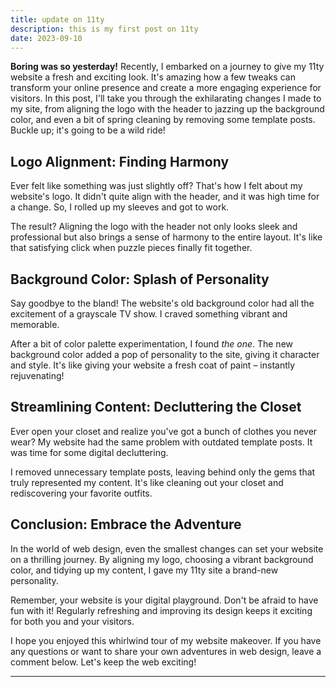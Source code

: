 ```yaml
---
title: update on 11ty
description: this is my first post on 11ty
date: 2023-09-10
---
```


**Boring was so yesterday!** Recently, I embarked on a journey to give my 11ty website a fresh and exciting look. It's amazing how a few tweaks can transform your online presence and create a more engaging experience for visitors. In this post, I'll take you through the exhilarating changes I made to my site, from aligning the logo with the header to jazzing up the background color, and even a bit of spring cleaning by removing some template posts. Buckle up; it's going to be a wild ride!

## Logo Alignment: Finding Harmony

Ever felt like something was just slightly off? That's how I felt about my website's logo. It didn't quite align with the header, and it was high time for a change. So, I rolled up my sleeves and got to work.

The result? Aligning the logo with the header not only looks sleek and professional but also brings a sense of harmony to the entire layout. It's like that satisfying click when puzzle pieces finally fit together.

## Background Color: Splash of Personality

Say goodbye to the bland! The website's old background color had all the excitement of a grayscale TV show. I craved something vibrant and memorable.

After a bit of color palette experimentation, I found *the one*. The new background color added a pop of personality to the site, giving it character and style. It's like giving your website a fresh coat of paint – instantly rejuvenating!

## Streamlining Content: Decluttering the Closet

Ever open your closet and realize you've got a bunch of clothes you never wear? My website had the same problem with outdated template posts. It was time for some digital decluttering.

I removed unnecessary template posts, leaving behind only the gems that truly represented my content. It's like cleaning out your closet and rediscovering your favorite outfits.

## Conclusion: Embrace the Adventure

In the world of web design, even the smallest changes can set your website on a thrilling journey. By aligning my logo, choosing a vibrant background color, and tidying up my content, I gave my 11ty site a brand-new personality.

Remember, your website is your digital playground. Don't be afraid to have fun with it! Regularly refreshing and improving its design keeps it exciting for both you and your visitors.

I hope you enjoyed this whirlwind tour of my website makeover. If you have any questions or want to share your own adventures in web design, leave a comment below. Let's keep the web exciting!

---